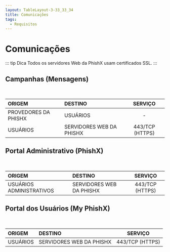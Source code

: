 ```yaml
---
layout: TableLayout-3-33_33_34
title: Comunicações
tags:
  - Requisitos
---
```

# Comunicações

::: tip Dica
Todos os servidores Web da PhishX usam certificados SSL.
:::

## Campanhas (**Mensagens**)
<br>

| ORIGEM | DESTINO | SERVIÇO |
| :--- | :--- | :---: |
| PROVEDORES DA PHISHX | USUÁRIOS | - |
| USUÁRIOS | SERVIDORES WEB DA PHISHX | 443/TCP (HTTPS) |

## Portal Administrativo (**PhishX**)
<br>

| ORIGEM | DESTINO | SERVIÇO |
| :--- | :--- | :---: |
| USUÁRIOS ADMINISTRATIVOS | SERVIDORES WEB DA PHISHX | 443/TCP (HTTPS) |

## Portal dos Usuários (**My PhishX**)
<br>

| ORIGEM | DESTINO | SERVIÇO |
| :--- | :--- | :---: |
| USUÁRIOS | SERVIDORES WEB DA PHISHX | 443/TCP (HTTPS) |
